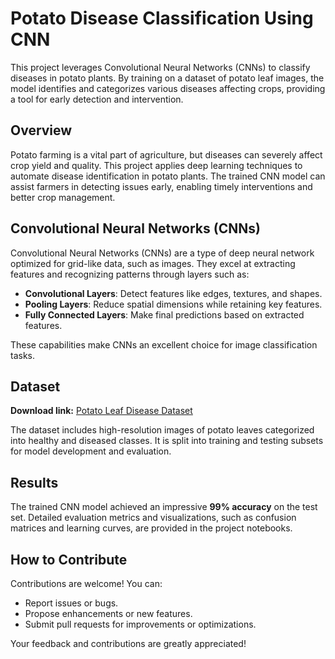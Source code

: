 # Potato Disease Classification Using CNN  

This project leverages Convolutional Neural Networks (CNNs) to classify diseases in potato plants. By training on a dataset of potato leaf images, the model identifies and categorizes various diseases affecting crops, providing a tool for early detection and intervention.  

## Overview  
Potato farming is a vital part of agriculture, but diseases can severely affect crop yield and quality. This project applies deep learning techniques to automate disease identification in potato plants. The trained CNN model can assist farmers in detecting issues early, enabling timely interventions and better crop management.  

## Convolutional Neural Networks (CNNs)  
Convolutional Neural Networks (CNNs) are a type of deep neural network optimized for grid-like data, such as images. They excel at extracting features and recognizing patterns through layers such as:  
- **Convolutional Layers**: Detect features like edges, textures, and shapes.  
- **Pooling Layers**: Reduce spatial dimensions while retaining key features.  
- **Fully Connected Layers**: Make final predictions based on extracted features.  

These capabilities make CNNs an excellent choice for image classification tasks.  

## Dataset  
**Download link:** [Potato Leaf Disease Dataset](https://www.kaggle.com/datasets/muhammadardiputra/potato-leaf-disease-dataset)  

The dataset includes high-resolution images of potato leaves categorized into healthy and diseased classes. It is split into training and testing subsets for model development and evaluation.  

## Results  
The trained CNN model achieved an impressive **99% accuracy** on the test set. Detailed evaluation metrics and visualizations, such as confusion matrices and learning curves, are provided in the project notebooks.  

## How to Contribute  
Contributions are welcome! You can:  
- Report issues or bugs.  
- Propose enhancements or new features.  
- Submit pull requests for improvements or optimizations.  

Your feedback and contributions are greatly appreciated!  


